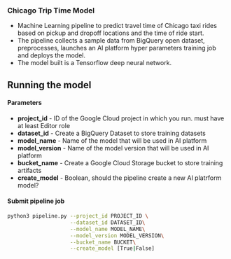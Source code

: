 ### Chicago Trip Time Model

- Machine Learning pipeline to predict travel time of Chicago taxi rides based on pickup and dropoff locations and the time of ride start.
- The pipeline collects a sample data from BigQuery open dataset, preprocesses, launches an AI platform hyper parameters training job and deploys the model.
- The model built is a Tensorflow deep neural network.

## Running the model
#### Parameters
- **project_id** - ID of the Google Cloud project in which you run. must have at least Editor role
- **dataset_id** - Create a BigQuery Dataset to store training datasets
- **model_name** - Name of the model that will be used in AI platform
- **model_version** - Name of the model version that will be used in AI platform 
- **bucket_name** - Create a Google Cloud Storage bucket to store training artifacts 
- **create_model** - Boolean, should the pipeline create a new AI platrform model?

#### Submit pipeline job
```bash
python3 pipeline.py --project_id PROJECT_ID \
                    --dataset_id DATASET_ID\
                    --model_name MODEL_NAME\
                    --model_version MODEL_VERSION\
                    --bucket_name BUCKET\
                    --create_model [True|False]
```
